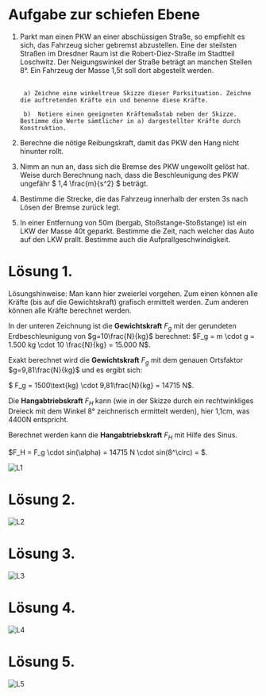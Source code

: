 # Aufgabe zur schiefen Ebene

1. Parkt man einen PKW an einer abschüssigen Straße, so empfiehlt es sich, das Fahrzeug sicher gebremst abzustellen. Eine der steilsten Straßen im Dresdner Raum ist die Robert-Diez-Straße im Stadtteil Loschwitz. Der Neigungswinkel der Straße beträgt an manchen Stellen 8°. Ein Fahrzeug der Masse 1,5t soll dort abgestellt werden. <br> <br>
       
        a) Zeichne eine winkeltreue Skizze dieser Parksituation. Zeichne die auftretenden Kräfte ein und benenne diese Kräfte.

        b)  Notiere einen geeigneten Kräftemaßstab neben der Skizze. Bestimme die Werte sämtlicher in a) dargestellter Kräfte durch Konstruktion.

2. Berechne die nötige Reibungskraft, damit das PKW den Hang nicht hinunter rollt.

3. Nimm an nun an, dass sich die Bremse des PKW ungewollt gelöst hat. Weise durch 	Berechnung nach, dass die Beschleunigung des PKW ungefähr $ 1,4 \frac{m}{s^2} $ beträgt.

4. Bestimme die Strecke, die das Fahrzeug innerhalb der ersten 3s nach Lösen der Bremse zurück legt.

5. In einer Entfernung von 50m (bergab, Stoßstange-Stoßstange) ist ein LKW der Masse 40t geparkt. Bestimme die Zeit, nach welcher das Auto auf den LKW prallt. Bestimme auch die Aufprallgeschwindigkeit.

# Lösung 1.

Lösungshinweise: Man kann hier zweierlei vorgehen. Zum einen können alle Kräfte (bis auf die Gewichtskraft) grafisch ermittelt werden. Zum anderen können alle Kräfte berechnet werden.

In der unteren Zeichnung ist die __Gewichtskraft__ $F_g$ mit der gerundeten Erdbeschleunigung von $g=10\frac{N}{kg}$ berechnet: $F_g = m \cdot g = 1.500 kg \cdot 10 \frac{N}{kg} = 15.000 N$.

Exakt berechnet wird die __Gewichtskraft__ $F_g$ mit dem genauen Ortsfaktor $g=9,81\frac{N}{kg}$ und es ergibt sich:

$ F_g = 1500\text{kg} \cdot 9,81\frac{N}{kg} = 14715 N$.

Die __Hangabtriebskraft__ $F_H$ kann (wie in der Skizze durch ein rechtwinkliges Dreieck mit dem Winkel 8° zeichnerisch ermittelt werden), hier 1,1cm, was 4400N entspricht.

Berechnet werden kann die __Hangabtriebskraft__ $F_H$ mit Hilfe des Sinus.

$F_H = F_g \cdot sin(\alpha) = 14715 N \cdot sin(8^\circ) = $.

![L1](https://diversewolken.ddns.net/nextcloud/index.php/s/AGcpFGySB5mbyb8/download)

# Lösung 2.

![L2](https://diversewolken.ddns.net/nextcloud/index.php/s/f6bjw54qdmgywnH/download)

# Lösung 3.

![L3](https://diversewolken.ddns.net/nextcloud/index.php/s/npPbHfLqCiCAWR2/download)

# Lösung 4.

![L4](https://diversewolken.ddns.net/nextcloud/index.php/s/z52NZSrJE8AxFTf/download)

# Lösung 5.

![L5](https://diversewolken.ddns.net/nextcloud/index.php/s/XnSCfCAw6Jx9W9k/download)